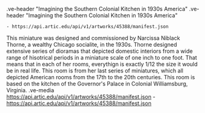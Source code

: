 .ve-header "Imagining the Southern Colonial Kitchen in 1930s America" 
.ve-header "Imagining the Southern Colonial Kitchen in 1930s America" 

    - https://api.artic.edu/api/v1/artworks/45388/manifest.json
This miniature was designed and commissioned by Narcissa Niblack Thorne, a wealthy Chicago socialite, in the 1930s. Thorne designed extensive series of dioramas that depicted domestic interiors from a wide range of hisotrical periods in a miniature scale of one inch to one foot. That means that in each of her rooms, everythign is exactly 1/12 the size it would be in real life. This room is from her last series of miniatures, which all depicted American rooms from the 17th to the 20th centuries. This room is based on the kitchen of the Governor's Palace in Colonial Williamsburg, Virginia. 
.ve-media https://api.artic.edu/api/v1/artworks/45388/manifest.json
    - https://api.artic.edu/api/v1/artworks/45388/manifest.json